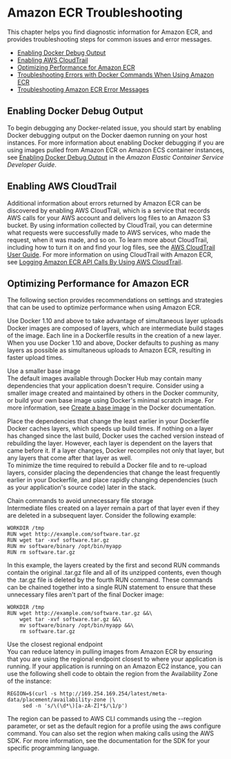 # Amazon ECR Troubleshooting<a name="troubleshooting"></a>

This chapter helps you find diagnostic information for Amazon ECR, and provides troubleshooting steps for common issues and error messages\.


+ [Enabling Docker Debug Output](#debug)
+ [Enabling AWS CloudTrail](#cloudtrail)
+ [Optimizing Performance for Amazon ECR](#performance)
+ [Troubleshooting Errors with Docker Commands When Using Amazon ECR](common-errors-docker.md)
+ [Troubleshooting Amazon ECR Error Messages](common-errors.md)

## Enabling Docker Debug Output<a name="debug"></a>

To begin debugging any Docker\-related issue, you should start by enabling Docker debugging output on the Docker daemon running on your host instances\. For more information about enabling Docker debugging if you are using images pulled from Amazon ECR on Amazon ECS container instances, see [Enabling Docker Debug Output](http://docs.aws.amazon.com/AmazonECS/latest/developerguide/troubleshooting.html#docker-debug-mode) in the *Amazon Elastic Container Service Developer Guide*\. 

## Enabling AWS CloudTrail<a name="cloudtrail"></a>

 Additional information about errors returned by Amazon ECR can be discovered by enabling AWS CloudTrail, which is a service that records AWS calls for your AWS account and delivers log files to an Amazon S3 bucket\. By using information collected by CloudTrail, you can determine what requests were successfully made to AWS services, who made the request, when it was made, and so on\. To learn more about CloudTrail, including how to turn it on and find your log files, see the [AWS CloudTrail User Guide](http://docs.aws.amazon.com/awscloudtrail/latest/userguide/)\. For more information on using CloudTrail with Amazon ECR, see [Logging Amazon ECR API Calls By Using AWS CloudTrail](logging-using-cloudtrail.md)\. 

## Optimizing Performance for Amazon ECR<a name="performance"></a>

The following section provides recommendations on settings and strategies that can be used to optimize performance when using Amazon ECR\.

Use Docker 1\.10 and above to take advantage of simultaneous layer uploads  
Docker images are composed of layers, which are intermediate build stages of the image\. Each line in a Dockerfile results in the creation of a new layer\. When you use Docker 1\.10 and above, Docker defaults to pushing as many layers as possible as simultaneous uploads to Amazon ECR, resulting in faster upload times\. 

Use a smaller base image   
The default images available through Docker Hub may contain many dependencies that your application doesn't require\. Consider using a smaller image created and maintained by others in the Docker community, or build your own base image using Docker's minimal scratch image\. For more information, see [Create a base image](https://docs.docker.com/engine/userguide/eng-image/baseimages/) in the Docker documentation\.

Place the dependencies that change the least earlier in your Dockerfile   
Docker caches layers, which speeds up build times\. If nothing on a layer has changed since the last build, Docker uses the cached version instead of rebuilding the layer\. However, each layer is dependent on the layers that came before it\. If a layer changes, Docker recompiles not only that layer, but any layers that come after that layer as well\.   
To minimize the time required to rebuild a Docker file and to re\-upload layers, consider placing the dependencies that change the least frequently earlier in your Dockerfile, and place rapidly changing dependencies \(such as your application's source code\) later in the stack\. 

Chain commands to avoid unnecessary file storage   
Intermediate files created on a layer remain a part of that layer even if they are deleted in a subsequent layer\. Consider the following example:  

```
WORKDIR /tmp
RUN wget http://example.com/software.tar.gz 
RUN wget tar -xvf software.tar.gz 
RUN mv software/binary /opt/bin/myapp
RUN rm software.tar.gz
```
In this example, the layers created by the first and second RUN commands contain the original \.tar\.gz file and all of its unzipped contents, even though the \.tar\.gz file is deleted by the fourth RUN command\. These commands can be chained together into a single RUN statement to ensure that these unnecessary files aren't part of the final Docker image:  

```
WORKDIR /tmp
RUN wget http://example.com/software.tar.gz &&\
    wget tar -xvf software.tar.gz &&\
    mv software/binary /opt/bin/myapp &&\
    rm software.tar.gz
```

Use the closest regional endpoint  
You can reduce latency in pulling images from Amazon ECR by ensuring that you are using the regional endpoint closest to where your application is running\. If your application is running on an Amazon EC2 instance, you can use the following shell code to obtain the region from the Availability Zone of the instance:  

```
REGION=$(curl -s http://169.254.169.254/latest/meta-data/placement/availability-zone |\
     sed -n 's/\(\d*\)[a-zA-Z]*$/\1/p')
```
The region can be passed to AWS CLI commands using the \-\-region parameter, or set as the default region for a profile using the aws configure command\. You can also set the region when making calls using the AWS SDK\. For more information, see the documentation for the SDK for your specific programming language\.